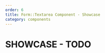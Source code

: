 ```yaml
---
order: 6
title: Form::Textarea Component - Showcase
category: components
---
```


# SHOWCASE - TODO
